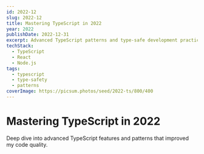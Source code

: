 ```yaml
---
id: 2022-12
slug: 2022-12
title: Mastering TypeScript in 2022
year: 2022
publishDate: 2022-12-31
excerpt: Advanced TypeScript patterns and type-safe development practices
techStack:
  - TypeScript
  - React
  - Node.js
tags:
  - typescript
  - type-safety
  - patterns
coverImage: https://picsum.photos/seed/2022-ts/800/400
---
```


# Mastering TypeScript in 2022

Deep dive into advanced TypeScript features and patterns that improved my code quality.

